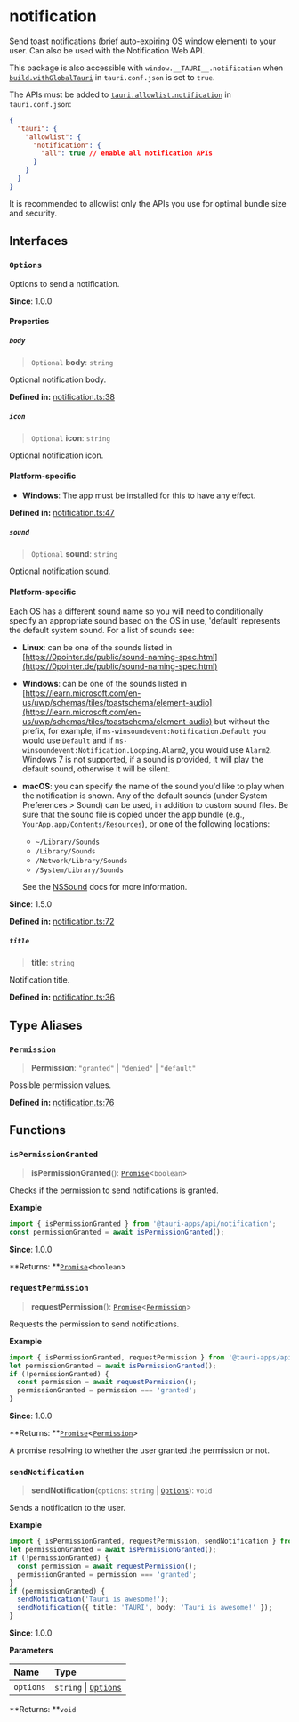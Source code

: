 # notification

Send toast notifications (brief auto-expiring OS window element) to your user.
Can also be used with the Notification Web API.

This package is also accessible with `window.__TAURI__.notification` when [`build.withGlobalTauri`](https://tauri.app/v1/api/config/#buildconfig.withglobaltauri) in `tauri.conf.json` is set to `true`.

The APIs must be added to [`tauri.allowlist.notification`](https://tauri.app/v1/api/config/#allowlistconfig.notification) in `tauri.conf.json`:
```json
{
  "tauri": {
    "allowlist": {
      "notification": {
        "all": true // enable all notification APIs
      }
    }
  }
}
```
It is recommended to allowlist only the APIs you use for optimal bundle size and security.

## Interfaces

### `Options`

Options to send a notification.

**Since**: 1.0.0

#### Properties

##### `body`

> `Optional` **body**: `string`

Optional notification body.

**Defined in:** [notification.ts:38](https://github.com/tauri-apps/tauri/blob/14e29f3/tooling/api/src/notification.ts#L38)

##### `icon`

> `Optional` **icon**: `string`

Optional notification icon.

#### Platform-specific

- **Windows**: The app must be installed for this to have any effect.

**Defined in:** [notification.ts:47](https://github.com/tauri-apps/tauri/blob/14e29f3/tooling/api/src/notification.ts#L47)

##### `sound`

> `Optional` **sound**: `string`

Optional notification sound.

#### Platform-specific

Each OS has a different sound name so you will need to conditionally specify an appropriate sound
based on the OS in use, 'default' represents the default system sound. For a list of sounds see:
- **Linux**: can be one of the sounds listed in [https://0pointer.de/public/sound-naming-spec.html](https://0pointer.de/public/sound-naming-spec.html)
- **Windows**: can be one of the sounds listed in [https://learn.microsoft.com/en-us/uwp/schemas/tiles/toastschema/element-audio](https://learn.microsoft.com/en-us/uwp/schemas/tiles/toastschema/element-audio)
  but without the prefix, for example, if `ms-winsoundevent:Notification.Default` you would use `Default` and
  if `ms-winsoundevent:Notification.Looping.Alarm2`, you would use `Alarm2`.
  Windows 7 is not supported, if a sound is provided, it will play the default sound, otherwise it will be silent.
- **macOS**: you can specify the name of the sound you'd like to play when the notification is shown.
Any of the default sounds (under System Preferences > Sound) can be used, in addition to custom sound files.
Be sure that the sound file is copied under the app bundle (e.g., `YourApp.app/Contents/Resources`), or one of the following locations:
  - `~/Library/Sounds`
  - `/Library/Sounds`
  - `/Network/Library/Sounds`
  - `/System/Library/Sounds`

  See the [NSSound](https://developer.apple.com/documentation/appkit/nssound) docs for more information.

**Since**: 1.5.0

**Defined in:** [notification.ts:72](https://github.com/tauri-apps/tauri/blob/14e29f3/tooling/api/src/notification.ts#L72)

##### `title`

>  **title**: `string`

Notification title.

**Defined in:** [notification.ts:36](https://github.com/tauri-apps/tauri/blob/14e29f3/tooling/api/src/notification.ts#L36)

## Type Aliases

### `Permission`

>  **Permission**: `"granted"` \| `"denied"` \| `"default"`

Possible permission values.

**Defined in:** [notification.ts:76](https://github.com/tauri-apps/tauri/blob/14e29f3/tooling/api/src/notification.ts#L76)

## Functions

### `isPermissionGranted`

> **isPermissionGranted**(): [`Promise`]( https://developer.mozilla.org/docs/Web/JavaScript/Reference/Global_Objects/Promise )<`boolean`\>

Checks if the permission to send notifications is granted.

**Example**

```typescript
import { isPermissionGranted } from '@tauri-apps/api/notification';
const permissionGranted = await isPermissionGranted();
```

**Since**: 1.0.0

**Returns: **[`Promise`]( https://developer.mozilla.org/docs/Web/JavaScript/Reference/Global_Objects/Promise )<`boolean`\>

### `requestPermission`

> **requestPermission**(): [`Promise`]( https://developer.mozilla.org/docs/Web/JavaScript/Reference/Global_Objects/Promise )<[`Permission`](notification.md#permission)\>

Requests the permission to send notifications.

**Example**

```typescript
import { isPermissionGranted, requestPermission } from '@tauri-apps/api/notification';
let permissionGranted = await isPermissionGranted();
if (!permissionGranted) {
  const permission = await requestPermission();
  permissionGranted = permission === 'granted';
}
```

**Since**: 1.0.0

**Returns: **[`Promise`]( https://developer.mozilla.org/docs/Web/JavaScript/Reference/Global_Objects/Promise )<[`Permission`](notification.md#permission)\>

A promise resolving to whether the user granted the permission or not.

### `sendNotification`

> **sendNotification**(`options`: `string` \| [`Options`](notification.md#options)): `void`

Sends a notification to the user.

**Example**

```typescript
import { isPermissionGranted, requestPermission, sendNotification } from '@tauri-apps/api/notification';
let permissionGranted = await isPermissionGranted();
if (!permissionGranted) {
  const permission = await requestPermission();
  permissionGranted = permission === 'granted';
}
if (permissionGranted) {
  sendNotification('Tauri is awesome!');
  sendNotification({ title: 'TAURI', body: 'Tauri is awesome!' });
}
```

**Since**: 1.0.0

**Parameters**

| Name | Type |
| :------ | :------ |
| `options` | `string` \| [`Options`](notification.md#options) |

**Returns: **`void`
